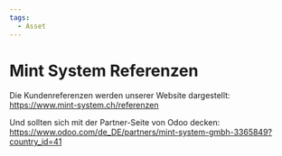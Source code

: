 ```yaml
---
tags:
  - Asset
---
```


# Mint System Referenzen

Die Kundenreferenzen werden unserer Website dargestellt: https://www.mint-system.ch/referenzen

Und sollten sich mit der Partner-Seite von Odoo decken: <https://www.odoo.com/de_DE/partners/mint-system-gmbh-3365849?country_id=41>
